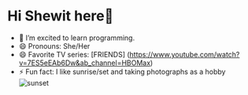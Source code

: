 # Hi Shewit here👋





- 🌱 I’m excited to learn programming.
- 😄 Pronouns: She/Her
- 😄 Favorite TV series: [FRIENDS] (https://www.youtube.com/watch?v=7ES5eEAb6Dw&ab_channel=HBOMax)
- ⚡ Fun fact: I like sunrise/set and taking photographs as a hobby
![sunset](https://user-images.githubusercontent.com/89597132/131095413-34e48bd1-f94e-46a8-840a-ebf5e46cee88.JPG)


